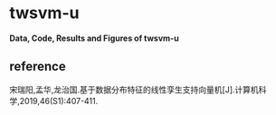 # twsvm-u
**Data, Code, Results and Figures of twsvm-u**

## reference
宋瑞阳,孟华,龙治国.基于数据分布特征的线性孪生支持向量机[J].计算机科学,2019,46(S1):407-411.
